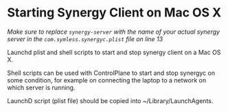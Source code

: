 # Starting Synergy Client on Mac OS X

*Make sure to replace `synergy-server` with the name of your actual synergy server in the `com.symless.synergyc.plist` file on line 13*

Launchd plist and shell scripts to start and stop synergy client on a Mac OS X.

Shell scripts can be used with ControlPlane to start and stop synergyc on some condition, for example on connecting the laptop to a network on which server is running.

LaunchD script (plist file) should be copied into ~/Library/LaunchAgents.
